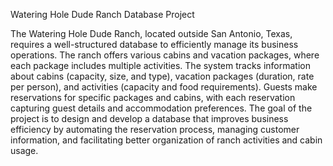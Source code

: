 Watering Hole Dude Ranch Database Project

The Watering Hole Dude Ranch, located outside San Antonio, Texas, requires a well-structured database to efficiently manage its business operations. The ranch offers various cabins and vacation packages, where each package includes multiple activities. The system tracks information about cabins (capacity, size, and type), vacation packages (duration, rate per person), and activities (capacity and food requirements). Guests make reservations for specific packages and cabins, with each reservation capturing guest details and accommodation preferences. The goal of the project is to design and develop a database that improves business efficiency by automating the reservation process, managing customer information, and facilitating better organization of ranch activities and cabin usage.
